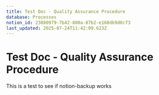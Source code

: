 ```yaml
---
title: Test Doc - Quality Assurance Procedure
database: Processes
notion_id: 23880979-7b42-800a-87b2-e160db9d0cf3
last_updated: 2025-07-24T11:42:09.623Z
---
```


# Test Doc - Quality Assurance Procedure


This is a test to see if notion-backup works


